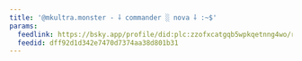 ```yaml
---
title: '@mkultra.monster - ⸸ commander ░ nova ⸸ :~$'
params:
  feedlink: https://bsky.app/profile/did:plc:zzofxcatgqb5wpkqetnng4wo/rss
  feedid: dff92d1d342e7470d7374aa38d801b31
---
```

